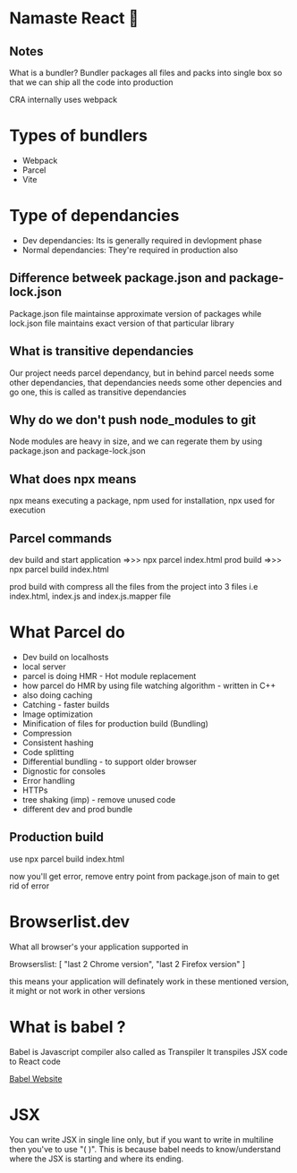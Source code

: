 # Namaste React 🚀

## Notes

What is a bundler?
Bundler packages all files and packs into single box so that we can ship all the code into production

CRA internally uses webpack

# Types of bundlers

- Webpack
- Parcel
- Vite

# Type of dependancies

- Dev dependancies: Its is generally required in devlopment phase
- Normal dependancies: They're required in production also

## Difference betweek package.json and package-lock.json

Package.json file maintainse approximate version of packages while lock.json file maintains exact version of that particular library

## What is transitive dependancies

Our project needs parcel dependancy, but in behind parcel needs some other dependancies, that dependancies needs some other depencies and go one, this is called as transitive dependancies

## Why do we don't push node_modules to git

Node modules are heavy in size, and we can regerate them by using package.json and package-lock.json

## What does npx means

npx means executing a package, npm used for installation, npx used for execution

## Parcel commands

dev build and start application =>>> npx parcel index.html
prod build =>>> npx parcel build index.html

prod build with compress all the files from the project into 3 files
i.e index.html, index.js and index.js.mapper file

# What Parcel do

- Dev build on localhosts
- local server
- parcel is doing HMR - Hot module replacement
- how parcel do HMR by using file watching algorithm - written in C++
- also doing caching
- Catching - faster builds
- Image optimization
- Minification of files for production build (Bundling)
- Compression
- Consistent hashing
- Code splitting
- Differential bundling - to support older browser
- Dignostic for consoles
- Error handling
- HTTPs
- tree shaking (imp) - remove unused code
- different dev and prod bundle

## Production build

use npx parcel build index.html

now you'll get error, remove entry point from package.json of main to get rid of error

# Browserlist.dev

What all browser's your application supported in

Browserslist: [
"last 2 Chrome version",
"last 2 Firefox version"
]

this means your application will definately work in these mentioned version, it might or not work in other versions

# What is babel ?

Babel is Javascript compiler also called as Transpiler
It transpiles JSX code to React code

[Babel Website](https://babeljs.io/)

# JSX

You can write JSX in single line only, but if you want to write in multiline then you've to use
"( )".
This is because babel needs to know/understand where the JSX is starting and where its ending.

